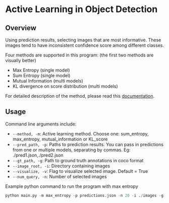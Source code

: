 # Active Learning in Object Detection
## Overview
Using prediction results, selecting images that are most informative. These images tend to have inconsistent confidence score among different classes.

Four methods are supported in this program: (the first two methods are visually better)
* Max Entropy (single model)
* Sum Entropy (single model)
* Mutual Information (multi models)
* KL divergence on score distribution (multi models)

For detailed description of the method, please read this [documentation](https://www.notion.so/Documentations-e448843a6f604c22848958206e81ca53).

## Usage
Command line arguments include:
- `--method, -m`: Active learning method. Choose one: sum_entropy, max_entropy, mutual_information or KL_score
-  `--pred_path, -p`: Paths to prediction results. You can pass in predictions from one or multiple models, separating by commas. Eg: ./pred1.json,./pred2.json
-  `--gt_path, -g`: Path to ground truth annotations in coco format
-  `--image_root, -i`: Directory containing images
-  `--visualize, -v`: Flag to visualize selected image. Default = True
-  `--num_query, -n`: Number of selected images

Example python command to run the program with max entropy
```python
python main.py -m max_entropy -p predictions.json -n 20 -i ./images -g groundtruths.json
```
